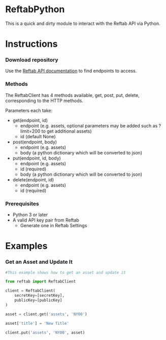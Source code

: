 ReftabPython
=============

This is a quick and dirty module to interact with the Reftab API via Python.

# Instructions

### Download repository

Use the [Reftab API documentation](https://www.reftab.com/api-docs) to find endpoints to access.

### Methods
The ReftabClient has 4 methods available, get, post, put, delete, corresponding to the HTTP methods.

Parameters each take:
* get(endpoint, id)
  * endpoint (e.g. assets, optional parameters may be added such as ?limit=200 to get additional assets)
  * id (default None)
* post(endpoint, body)
  * endpoint (e.g. assets)
  * body (a python dictionary which will be converted to json)
* put(endpoint, id, body)
  * endpoint (e.g. assets)
  * id (required)
  * body (a python dictionary which will be converted to json)
* delete(endpoint, id)
  * endpoint (e.g. assets)
  * id (required)

### Prerequisites

* Python 3 or later
* A valid API key pair from Reftab
  * Generate one in Reftab Settings
  
# Examples

### Get an Asset and Update It

```python
#This example shows how to get an asset and update it

from reftab import ReftabClient

client = ReftabClient(
    secretKey=[secretKey],
    publicKey=[publicKey]
)

asset = client.get('assets', 'NY00')

asset['title'] = 'New Title'

client.put('assets', 'NY00', asset)
```